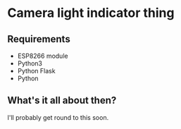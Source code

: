 # Camera light indicator thing

## Requirements
- ESP8266 module
- Python3
- Python Flask
- Python


## What's it all about then?
I'll probably get round to this soon.
